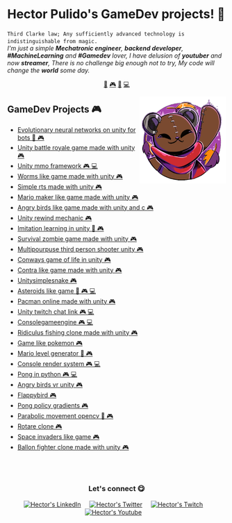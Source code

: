 # Hector Pulido's GameDev projects! 👋


`Third Clarke law; Any sufficiently advanced technology is indistinguishable from magic.`<br><em> I'm just a simple **Mechatronic engineer**, **backend developer**, **#MachineLearning** and **#Gamedev** lover, I have delusion of **youtuber** and now **streamer**, There is no challenge big enough not to try, My code will change the **world** some day.</em>


<p align="center">
<a href="https://github.com/HectorPulido/HectorPulido/blob/master/ai.md">🤖</a>
<a href="https://github.com/HectorPulido/HectorPulido/blob/master/gamedev.md">🎮</a>
<a href="https://github.com/HectorPulido/HectorPulido/blob/master/blockchain.md">🔑</a>
<a href="https://github.com/HectorPulido/HectorPulido/blob/master/backend.md">💻</a>
</p>


<a href="https://twitter.com/Hector_Pulido_">
<img align="right" height="auto" width="200" src="https://github.com/HectorPulido/HectorPulido/raw/master/img/pequesoft.png"/>
</a>


## GameDev Projects 🎮
- [Evolutionary neural networks on unity for bots  🤖 🎮](https://github.com/HectorPulido/Evolutionary-Neural-Networks-on-unity-for-bots) 
- [Unity battle royale game made with unity  🎮](https://github.com/HectorPulido/Unity-Battle-Royale-game-Made-With-Unity) 
- [Unity mmo framework  🎮 💻](https://github.com/HectorPulido/Unity-MMO-Framework) 
- [Worms like game made with unity  🎮](https://github.com/HectorPulido/Worms-like-game-made-with-unity) 
- [Simple rts made with unity  🎮](https://github.com/HectorPulido/Simple-RTS-Made-With-Unity) 
- [Mario maker like game made with unity  🎮](https://github.com/HectorPulido/Mario-maker-like-game-made-with-unity) 
- [Angry birds like game made with unity and c   🎮](https://github.com/HectorPulido/Angry-birds-like-game-made-with-UNITY-and-C-) 
- [Unity rewind mechanic  🎮](https://github.com/HectorPulido/Unity-Rewind-Mechanic) 
- [Imitation learning in unity  🤖 🎮](https://github.com/HectorPulido/Imitation-learning-in-unity) 
- [Survival zombie game made with unity  🎮](https://github.com/HectorPulido/Survival-zombie-game-made-with-unity) 
- [Multipourpuse third person shooter unity  🎮](https://github.com/HectorPulido/Multipourpuse-third-person-shooter-unity) 
- [Conways game of life in unity  🎮](https://github.com/HectorPulido/Conways-Game-of-life-in-unity) 
- [Contra like game made with unity  🎮](https://github.com/HectorPulido/Contra-Like-game-made-with-unity) 
- [Unitysimplesnake  🎮](https://github.com/HectorPulido/UnitySimpleSnake) 
- [Asteroids like game  🤖 🎮 💻](https://github.com/HectorPulido/Asteroids-like-game) 
- [Pacman online made with unity  🎮](https://github.com/HectorPulido/Pacman-Online-made-with-unity) 
- [Unity twitch chat link  🎮 💻](https://github.com/HectorPulido/Unity-twitch-chat-link) 
- [Consolegameengine  🎮 💻](https://github.com/HectorPulido/ConsoleGameEngine) 
- [Ridiculus fishing clone made with unity  🎮](https://github.com/HectorPulido/Ridiculus-fishing-clone-made-with-unity) 
- [Game like pokemon  🎮](https://github.com/HectorPulido/Game-Like-Pokemon) 
- [Mario level generator  🤖 🎮](https://github.com/HectorPulido/mario-level-generator) 
- [Console render system  🎮 💻](https://github.com/HectorPulido/console-render-system) 
- [Pong in python  🎮 💻](https://github.com/HectorPulido/pong-in-python) 
- [Angry birds vr unity  🎮](https://github.com/HectorPulido/angry-birds-vr-unity) 
- [Flappybird  🎮](https://github.com/HectorPulido/FlappyBird) 
- [Pong policy gradients  🎮](https://github.com/HectorPulido/Pong-Policy-gradients) 
- [Parabolic movement opencv  🤖 🎮](https://github.com/HectorPulido/Parabolic-movement-opencv) 
- [Rotare clone  🎮](https://github.com/HectorPulido/rotare-clone) 
- [Space invaders like game  🎮](https://github.com/HectorPulido/Space-invaders-like-game) 
- [Ballon fighter clone made with unity  🎮](https://github.com/HectorPulido/Ballon-Fighter-clone-made-with-unity) 



<br>

<br>

<div align="center">
<h3 align="center">Let's connect 😋</h3>
</div>
<p align="center">
<a href="https://www.linkedin.com/in/hector-pulido-17547369/" target="blank">
<img align="center" width="30px" alt="Hector's LinkedIn" src="https://www.vectorlogo.zone/logos/linkedin/linkedin-icon.svg"/></a> &nbsp; &nbsp;
<a href="https://twitter.com/Hector_Pulido_" target="blank">
<img align="center" width="30px" alt="Hector's Twitter" src="https://www.vectorlogo.zone/logos/twitter/twitter-official.svg"/></a> &nbsp; &nbsp;
<a href="https://www.twitch.tv/hector_pulido_" target="blank">
<img align="center" width="30px" alt="Hector's Twitch" src="https://www.vectorlogo.zone/logos/twitch/twitch-icon.svg"/></a> &nbsp; &nbsp;
<a href="https://www.youtube.com/channel/UCS_iMeH0P0nsIDPvBaJckOw" target="blank">
<img align="center" width="30px" alt="Hector's Youtube" src="https://www.vectorlogo.zone/logos/youtube/youtube-icon.svg"/></a> &nbsp; &nbsp;

</p>


